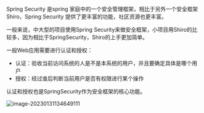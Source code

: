 Spring Security 是spring 家庭中的一个安全管理框架，相比于另外一个安全框架Shiro，Spring Security 提供了更丰富的功能，社区资源也更丰富。

一般来说，中大型的项目使用Spring Security来做安全框架，小项目用Shiro的比较多，因为相比于SpringSecurity，Shiro的上手更加简单。

一般Web应用需要进行认证和授权：

- 认证：验收当前访问系统的人是不是本系统的用户，并且要确定具体是哪个用户
- 授权：经过谁后判断当前用户是否有权限进行某个操作

认证和授权也是SpringSecurity作为安全框架的核心功能。

![image-20230131134649111](../../resources/images/notebook/JavaWeb/SpringSecurity/image-20230131134649111.png)